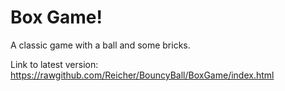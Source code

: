 Box Game!
==========

A classic game with a ball and some bricks.


Link to latest version:
https://rawgithub.com/Reicher/BouncyBall/BoxGame/index.html
